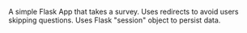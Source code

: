 A simple Flask App that takes a survey.
Uses redirects to avoid users skipping questions.
Uses Flask "session" object to persist data.	

